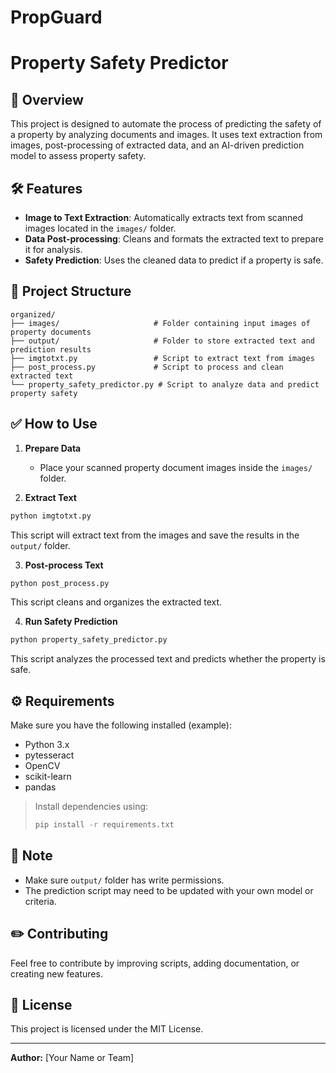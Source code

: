 # PropGuard
# Property Safety Predictor

## 📌 Overview

This project is designed to automate the process of predicting the safety of a property by analyzing documents and images. It uses text extraction from images, post-processing of extracted data, and an AI-driven prediction model to assess property safety.

## 🛠 Features

* **Image to Text Extraction**: Automatically extracts text from scanned images located in the `images/` folder.
* **Data Post-processing**: Cleans and formats the extracted text to prepare it for analysis.
* **Safety Prediction**: Uses the cleaned data to predict if a property is safe.

## 📂 Project Structure

```
organized/
├── images/                     # Folder containing input images of property documents
├── output/                     # Folder to store extracted text and prediction results
├── imgtotxt.py                 # Script to extract text from images
├── post_process.py             # Script to process and clean extracted text
└── property_safety_predictor.py # Script to analyze data and predict property safety
```

## ✅ How to Use

1. **Prepare Data**

   * Place your scanned property document images inside the `images/` folder.

2. **Extract Text**

```bash
python imgtotxt.py
```

This script will extract text from the images and save the results in the `output/` folder.

3. **Post-process Text**

```bash
python post_process.py
```

This script cleans and organizes the extracted text.

4. **Run Safety Prediction**

```bash
python property_safety_predictor.py
```

This script analyzes the processed text and predicts whether the property is safe.

## ⚙️ Requirements

Make sure you have the following installed (example):

* Python 3.x
* pytesseract
* OpenCV
* scikit-learn
* pandas

> Install dependencies using:
>
> ```bash
> pip install -r requirements.txt
> ```

## 📌 Note

* Make sure `output/` folder has write permissions.
* The prediction script may need to be updated with your own model or criteria.

## ✏️ Contributing

Feel free to contribute by improving scripts, adding documentation, or creating new features.

## 📄 License

This project is licensed under the MIT License.

---

**Author:** \[Your Name or Team]

